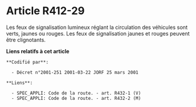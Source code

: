 # Article R412-29

Les feux de signalisation lumineux réglant la circulation des véhicules sont verts, jaunes ou rouges. Les feux de
signalisation jaunes et rouges peuvent être clignotants.

**Liens relatifs à cet article**

	**Codifié par**:

	  - Décret n°2001-251 2001-03-22 JORF 25 mars 2001

	**Liens**:

	  - SPEC_APPLI: Code de la route. - art. R432-1 (V)
	  - SPEC_APPLI: Code de la route. - art. R432-2 (M)
